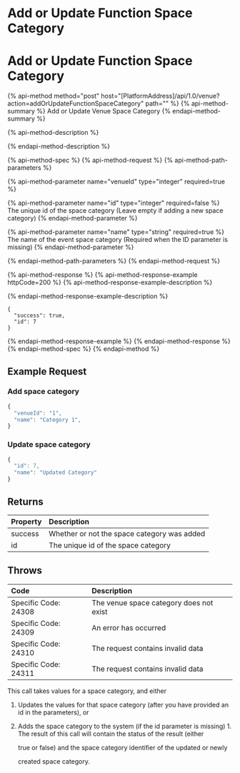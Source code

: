 # Add or Update Function Space Category
# Add or Update Function Space Category

{% api-method method="post" host="\[PlatformAddress\]/api/1.0/venue?action=addOrUpdateFunctionSpaceCategory" path="" %}
{% api-method-summary %}
Add or Update Venue Space Category
{% endapi-method-summary %}

{% api-method-description %}

{% endapi-method-description %}

{% api-method-spec %}
{% api-method-request %}
{% api-method-path-parameters %}

{% api-method-parameter name="venueId" type="integer" required=true %}

{% api-method-parameter name="id" type="integer" required=false %}
The unique id of the space category
\(Leave empty if adding a new space category\)
{% endapi-method-parameter %}

{% api-method-parameter name="name" type="string" required=true %}
The name of the event space category
\(Required when the ID parameter is missing\)
{% endapi-method-parameter %}

{% endapi-method-path-parameters %}
{% endapi-method-request %}

{% api-method-response %}
{% api-method-response-example httpCode=200 %}
{% api-method-response-example-description %}

{% endapi-method-response-example-description %}

```text
{
  "success": true,
  "id": 7
}
```
{% endapi-method-response-example %}
{% endapi-method-response %}
{% endapi-method-spec %}
{% endapi-method %}

## Example Request

### Add space category

```javascript
{
  "venueId": "1",
  "name": "Category 1",
}
```

### Update space category

```javascript
{
  "id": 7,
  "name": "Updated Category"
}
```

## Returns

| Property | Description |
| :--- | :--- |
| success | Whether or not the space category was added |
| id | The unique id of the space category |

## Throws

| Code | Description |
| :--- | :--- |
| Specific Code: 24308 | The venue space category does not exist |
| Specific Code: 24309 | An error has occurred |
| Specific Code: 24310 | The request contains invalid data |
| Specific Code: 24311 | The request contains invalid data |

This call takes values for a space category, and either

1. Updates the values for that space category \(after  you have provided an id in the parameters\), or
2. Adds the space category to the system \(if the id parameter is missing\) 1. The result of this call will contain the status of the result \(either

   true or false\) and the space category identifier of the updated or newly

   created space category.

